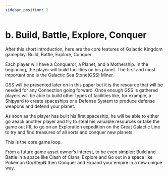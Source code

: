 ```yaml
---
sidebar_position: 2
---
```


# b. Build, Battle, Explore, Conquer 

After this short introduction, here are the core features of Galactic Kingdom gameplay:
Build, Battle, Explore, Conquer.

Each player will have a Conqueror, a Planet, and a Mothership. In the beginning, the player will build facilities on his planet. The first and most important one is the Galactic Sea Stone(GSS) Miner.

GSS will be presented later on in this paper but it is the resource that will be needed for any Connection going forward. Once enough GSS is gathered players will be able to build other types of facilities like, for example, a Shipyard to create spaceships or a Defense System to produce defense weapons and defend your planet.

As soon as the player has built his first spaceship, he will be able to either go aeack another player and try to steal his valuable resources or take the game out IRL to go on an Exploration expedition on the Great Galactic Line to try and find treasures of all sorts and conquer new planets.

This is the core game loop.

From a future game asset owner’s interest, to be even simpler: Build and Battle in a space like Clash of Clans, Explore and Go out in a space like Pokemon Go/StepN then Conquer and Expand your empire in a new unique way.